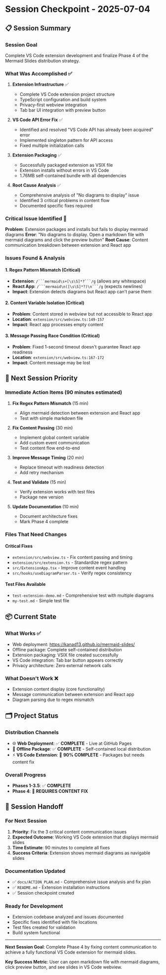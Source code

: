 # Session Checkpoint - 2025-07-04

## 📋 **Session Summary**

### **Session Goal**
Complete VS Code extension development and finalize Phase 4 of the Mermaid Slides distribution strategy.

### **What Was Accomplished** ✅

1. **Extension Infrastructure** ✅
   - Complete VS Code extension project structure
   - TypeScript configuration and build system
   - Privacy-first webview integration
   - Tab bar UI integration with preview button

2. **VS Code API Error Fix** ✅
   - Identified and resolved "VS Code API has already been acquired" error
   - Implemented singleton pattern for API access
   - Fixed multiple initialization calls

3. **Extension Packaging** ✅
   - Successfully packaged extension as VSIX file
   - Extension installs without errors in VS Code
   - 1.76MB self-contained bundle with all dependencies

4. **Root Cause Analysis** ✅
   - Comprehensive analysis of "No diagrams to display" issue
   - Identified 3 critical problems in content flow
   - Documented specific fixes required

### **Critical Issue Identified** 🚨

**Problem**: Extension packages and installs but fails to display mermaid diagrams
**Error**: "No diagrams to display. Open a markdown file with mermaid diagrams and click the preview button"
**Root Cause**: Content communication breakdown between extension and React app

### **Issues Found & Analysis**

#### **1. Regex Pattern Mismatch** (Critical)
- **Extension**: `/```mermaid\s+[\s\S]*?```/g` (allows any whitespace)
- **React App**: `/```mermaid\n([\s\S]*?)\n```/g` (expects newlines)
- **Impact**: Extension detects diagrams but React app can't parse them

#### **2. Content Variable Isolation** (Critical)
- **Problem**: Content stored in webview but not accessible to React app
- **Location**: `extension/src/webview.ts:149-157`
- **Impact**: React app processes empty content

#### **3. Message Passing Race Condition** (Critical)
- **Problem**: Fixed 1-second timeout doesn't guarantee React app readiness
- **Location**: `extension/src/webview.ts:167-172`
- **Impact**: Content message may be lost

## 🎯 **Next Session Priority**

### **Immediate Action Items** (90 minutes estimated)

1. **Fix Regex Pattern Mismatch** (15 min)
   - Align mermaid detection between extension and React app
   - Test with simple markdown file

2. **Fix Content Passing** (30 min)
   - Implement global content variable
   - Add custom event communication
   - Test content flow end-to-end

3. **Improve Message Timing** (20 min)
   - Replace timeout with readiness detection
   - Add retry mechanism

4. **Test and Validate** (15 min)
   - Verify extension works with test files
   - Package new version

5. **Update Documentation** (10 min)
   - Document architecture fixes
   - Mark Phase 4 complete

### **Files That Need Changes**

#### **Critical Fixes**
- `extension/src/webview.ts` - Fix content passing and timing
- `extension/src/extension.ts` - Standardize regex pattern
- `src/ExtensionApp.tsx` - Improve content event handling
- `src/hooks/useDiagramParser.ts` - Verify regex consistency

#### **Test Files Available**
- `test-extension-demo.md` - Comprehensive test with multiple diagrams
- `my-test.md` - Simple test file

## 📦 **Current State**

### **What Works** ✅
- Web deployment: https://kanad13.github.io/mermaid-slides/
- Offline package: Complete self-contained distribution
- Extension packaging: VSIX file created successfully
- VS Code integration: Tab bar button appears correctly
- Privacy architecture: Zero external network calls

### **What Doesn't Work** ❌
- Extension content display (core functionality)
- Message communication between extension and React app
- Diagram parsing due to regex mismatch

## 🗂️ **Project Status**

### **Distribution Channels**
- 🌐 **Web Deployment**: ✅ **COMPLETE** - Live at GitHub Pages
- 💾 **Offline Package**: ✅ **COMPLETE** - Self-contained local distribution
- ⚡ **VS Code Extension**: 🚧 **90% COMPLETE** - Packages but needs content fix

### **Overall Progress**
- **Phases 1-3.5**: ✅ **COMPLETE**
- **Phase 4**: 🚧 **REQUIRES CONTENT FIX**

## 🔄 **Session Handoff**

### **For Next Session**
1. **Priority**: Fix the 3 critical content communication issues
2. **Expected Outcome**: Working VS Code extension that displays mermaid slides
3. **Time Estimate**: 90 minutes to complete all fixes
4. **Success Criteria**: Extension shows mermaid diagrams as navigable slides

### **Documentation Updated**
- ✅ `docs/ACTION_PLAN.md` - Comprehensive issue analysis and fix plan
- ✅ `README.md` - Extension installation instructions
- ✅ Session checkpoint created

### **Ready for Development**
- Extension codebase analyzed and issues documented
- Specific fixes identified with file locations
- Test files created for validation
- Build system functional

---

**Next Session Goal**: Complete Phase 4 by fixing content communication to achieve a fully functional VS Code extension for mermaid slides.

**Key Success Metric**: User can open markdown file with mermaid diagrams, click preview button, and see slides in VS Code webview.
